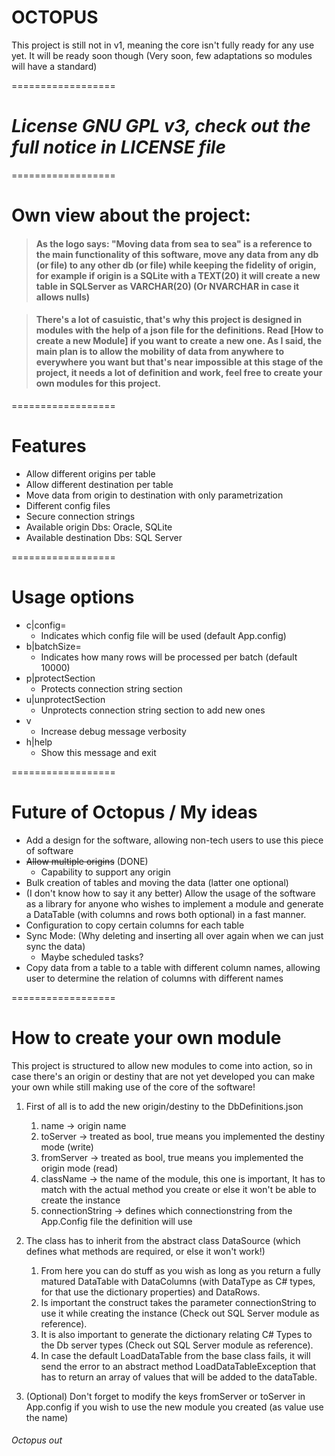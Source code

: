 # **OCTOPUS**
This project is still not in v1, meaning the core isn't fully ready for any use yet. It will be ready soon though (Very soon, few adaptations so modules will have a standard)

 ==================
 
# *License GNU GPL v3, check out the full notice in LICENSE file*
 ==================


# **Own view about the project:**

> #### As the logo says: "Moving data from sea to sea" is a reference to the main functionality of this software, move any data from any db (or file) to any other db (or file) while keeping the fidelity of origin, for example if origin is a SQLite with a TEXT(20) it will create a new table in SQLServer as VARCHAR(20) (Or NVARCHAR in case it allows nulls)

> #### There's a lot of casuistic, that's why this project is designed in modules with the help of a json file for the definitions. Read [How to create a new Module] if you want to create a new one. As I said, the main plan is to allow the mobility of data from anywhere to everywhere you want but that's near impossible at this stage of the project, it needs a lot of definition and work, feel free to create your own modules for this project.

==================

# **Features**

* Allow different origins per table
* Allow different destination per table
* Move data from origin to destination with only parametrization
* Different config files
* Secure connection strings
* Available origin Dbs: Oracle, SQLite
* Available destination Dbs: SQL Server

==================

# **Usage options**

* c|config=
	* Indicates which config file will be used (default App.config)
* b|batchSize=
	* Indicates how many rows will be processed per batch (default 10000)
* p|protectSection
	* Protects connection string section
* u|unprotectSection
	* Unprotects connection string section to add new ones
* v
	* Increase debug message verbosity
* h|help
	* Show this message and exit

==================

# **Future of Octopus / My ideas**

* Add a design for the software, allowing non-tech users to use this piece of software
* ~~Allow multiple origins~~ (DONE)
	* Capability to support any origin 
* Bulk creation of tables and moving the data (latter one optional)
* (I don't know how to say it any better) Allow the usage of the software as a library for anyone who wishes to implement a module and generate a DataTable (with columns and rows both optional) in a fast manner.
* Configuration to copy certain columns for each table
* Sync Mode: (Why deleting and inserting all over again when we can just sync the data)
	* Maybe scheduled tasks?
* Copy data from a table to a table with different column names, allowing user to determine the relation of columns with different names

==================

# **How to create your own module**

This project is structured to allow new modules to come into action, so in case there's an origin or destiny that are not yet developed you can make your own while still making use of the core of the software!

1. First of all is to add the new origin/destiny to the DbDefinitions.json
	1. name -> origin name
	2. toServer -> treated as bool, true means you implemented the destiny mode (write)
	3. fromServer -> treated as bool, true means you implemented the origin mode (read)
	4. className -> the name of the module, this one is important, It has to match with the actual method you create or else it won't be able to create the instance
	5. connectionString -> defines which connectionstring from the App.Config file the definition will use

2. The class has to inherit from the abstract class DataSource (which defines what methods are required, or else it won't work!)
	1. From here you can do stuff as you wish as long as you return a fully matured DataTable with DataColumns (with DataType as C# types, for that use the dictionary properties) and DataRows.
	2. Is important the construct takes the parameter connectionString to use it while creating the instance (Check out SQL Server module as reference).
	3. It is also important to generate the dictionary relating C# Types to the Db server types (Check out SQL Server module as reference).
	4. In case the default LoadDataTable from the base class fails, it will send the error to an abstract method LoadDataTableException that has to return an array of values that will be added to the dataTable.

3. (Optional) Don't forget to modify the keys fromServer or toServer in App.config if you wish to use the new module you created (as value use the name)

###### Octopus out

